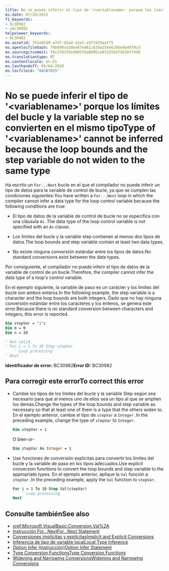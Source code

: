 ```yaml
---
title: No se puede inferir el tipo de '<variablename>' porque los límites del bucle y la variable step no se convierten en el mismo tipo
ms.date: 07/20/2015
f1_keywords:
- bc30982
- vbc30982
helpviewer_keywords:
- BC30982
ms.assetid: 741e85d9-a747-42ad-a1e1-a3f1928aaff5
ms.openlocfilehash: 74b690ce3dee87e481c629a254e629be4b40f8cd
ms.sourcegitcommit: f8c270376ed905f6a8896ce0fe25b4f4b38ff498
ms.translationtype: MT
ms.contentlocale: es-ES
ms.lasthandoff: 06/04/2020
ms.locfileid: "84387015"
---
```

# <a name="type-of-variablename-cannot-be-inferred-because-the-loop-bounds-and-the-step-variable-do-not-widen-to-the-same-type"></a><span data-ttu-id="47fff-102">No se puede inferir el tipo de '\<variablename>' porque los límites del bucle y la variable step no se convierten en el mismo tipo</span><span class="sxs-lookup"><span data-stu-id="47fff-102">Type of '\<variablename>' cannot be inferred because the loop bounds and the step variable do not widen to the same type</span></span>

<span data-ttu-id="47fff-103">Ha escrito un `For...Next` bucle en el que el compilador no puede inferir un tipo de datos para la variable de control de bucle, ya que se cumplen las condiciones siguientes:</span><span class="sxs-lookup"><span data-stu-id="47fff-103">You have written a `For...Next` loop in which the compiler cannot infer a data type for the loop control variable because the following conditions are true:</span></span>

- <span data-ttu-id="47fff-104">El tipo de datos de la variable de control de bucle no se especifica con una cláusula `As` .</span><span class="sxs-lookup"><span data-stu-id="47fff-104">The data type of the loop control variable is not specified with an `As` clause.</span></span>

- <span data-ttu-id="47fff-105">Los límites del bucle y la variable step contienen al menos dos tipos de datos.</span><span class="sxs-lookup"><span data-stu-id="47fff-105">The loop bounds and step variable contain at least two data types.</span></span>

- <span data-ttu-id="47fff-106">No existe ninguna conversión estándar entre los tipos de datos.</span><span class="sxs-lookup"><span data-stu-id="47fff-106">No standard conversions exist between the data types.</span></span>

 <span data-ttu-id="47fff-107">Por consiguiente, el compilador no puede inferir el tipo de datos de la variable de control de un bucle.</span><span class="sxs-lookup"><span data-stu-id="47fff-107">Therefore, the compiler cannot infer the data type of a loop's control variable.</span></span>

 <span data-ttu-id="47fff-108">En el ejemplo siguiente, la variable de paso es un carácter y los límites del bucle son ambos enteros.</span><span class="sxs-lookup"><span data-stu-id="47fff-108">In the following example, the step variable is a character and the loop bounds are both integers.</span></span> <span data-ttu-id="47fff-109">Dado que no hay ninguna conversión estándar entre los caracteres y los enteros, se genera este error.</span><span class="sxs-lookup"><span data-stu-id="47fff-109">Because there is no standard conversion between characters and integers, this error is reported.</span></span>

```vb
Dim stepVar = "1"c
Dim m = 0
Dim n = 20

' Not valid.
' For i = 1 To 10 Step stepVar
    ' Loop processing
' Next
```

<span data-ttu-id="47fff-110">**Identificador de error:** BC30982</span><span class="sxs-lookup"><span data-stu-id="47fff-110">**Error ID:** BC30982</span></span>

## <a name="to-correct-this-error"></a><span data-ttu-id="47fff-111">Para corregir este error</span><span class="sxs-lookup"><span data-stu-id="47fff-111">To correct this error</span></span>

- <span data-ttu-id="47fff-112">Cambie los tipos de los límites del bucle y la variable Step según sea necesario para que al menos uno de ellos sea un tipo al que se amplíen los demás.</span><span class="sxs-lookup"><span data-stu-id="47fff-112">Change the types of the loop bounds and step variable as necessary so that at least one of them is a type that the others widen to.</span></span> <span data-ttu-id="47fff-113">En el ejemplo anterior, cambie el tipo de `stepVar` a `Integer` .</span><span class="sxs-lookup"><span data-stu-id="47fff-113">In the preceding example, change the type of `stepVar` to `Integer`.</span></span>

  ```vb
  Dim stepVar = 1
  ```

  <span data-ttu-id="47fff-114">O bien</span><span class="sxs-lookup"><span data-stu-id="47fff-114">-or-</span></span>

  ```vb
  Dim stepVar As Integer = 1
  ```

- <span data-ttu-id="47fff-115">Use funciones de conversión explícitas para convertir los límites del bucle y la variable de paso en los tipos adecuados.</span><span class="sxs-lookup"><span data-stu-id="47fff-115">Use explicit conversion functions to convert the loop bounds and step variable to the appropriate types.</span></span> <span data-ttu-id="47fff-116">En el ejemplo anterior, aplique la `Val` función a `stepVar` .</span><span class="sxs-lookup"><span data-stu-id="47fff-116">In the preceding example, apply the `Val` function to `stepVar`.</span></span>

  ```vb
  For i = 1 To 10 Step Val(stepVar)
      ' Loop processing
  Next
  ```

## <a name="see-also"></a><span data-ttu-id="47fff-117">Consulte también</span><span class="sxs-lookup"><span data-stu-id="47fff-117">See also</span></span>

- <xref:Microsoft.VisualBasic.Conversion.Val%2A>
- [<span data-ttu-id="47fff-118">Instrucción For...Next</span><span class="sxs-lookup"><span data-stu-id="47fff-118">For...Next Statement</span></span>](../statements/for-next-statement.md)
- [<span data-ttu-id="47fff-119">Conversiones implícitas y explícitas</span><span class="sxs-lookup"><span data-stu-id="47fff-119">Implicit and Explicit Conversions</span></span>](../../programming-guide/language-features/data-types/implicit-and-explicit-conversions.md)
- [<span data-ttu-id="47fff-120">Inferencia de tipo de variable local</span><span class="sxs-lookup"><span data-stu-id="47fff-120">Local Type Inference</span></span>](../../programming-guide/language-features/variables/local-type-inference.md)
- [<span data-ttu-id="47fff-121">Option Infer (instrucción)</span><span class="sxs-lookup"><span data-stu-id="47fff-121">Option Infer Statement</span></span>](../statements/option-infer-statement.md)
- [<span data-ttu-id="47fff-122">Type Conversion Functions</span><span class="sxs-lookup"><span data-stu-id="47fff-122">Type Conversion Functions</span></span>](../functions/type-conversion-functions.md)
- [<span data-ttu-id="47fff-123">Widening and Narrowing Conversions</span><span class="sxs-lookup"><span data-stu-id="47fff-123">Widening and Narrowing Conversions</span></span>](../../programming-guide/language-features/data-types/widening-and-narrowing-conversions.md)
